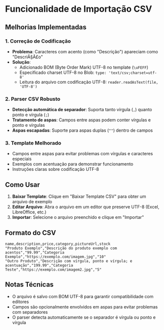 # Funcionalidade de Importação CSV

## Melhorias Implementadas

### 1. Correção de Codificação
- **Problema**: Caracteres com acento (como "Descrição") apareciam como "DescriÃ§Ã£o" 
- **Solução**: 
  - Adicionado BOM (Byte Order Mark) UTF-8 no template (`\uFEFF`)
  - Especificado charset UTF-8 no Blob: `type: 'text/csv;charset=utf-8'`
  - Leitura do arquivo com codificação UTF-8: `reader.readAsText(file, 'UTF-8')`

### 2. Parser CSV Robusto
- **Detecção automática de separador**: Suporta tanto vírgula (`,`) quanto ponto e vírgula (`;`)
- **Tratamento de aspas**: Campos entre aspas podem conter vírgulas e ponto e vírgulas
- **Aspas escapadas**: Suporte para aspas duplas (`""`) dentro de campos

### 3. Template Melhorado
- Campos entre aspas para evitar problemas com vírgulas e caracteres especiais
- Exemplos com acentuação para demonstrar funcionamento
- Instruções claras sobre codificação UTF-8

## Como Usar

1. **Baixar Template**: Clique em "Baixar Template CSV" para obter um arquivo de exemplo
2. **Editar Arquivo**: Abra o arquivo em um editor que preserve UTF-8 (Excel, LibreOffice, etc.)
3. **Importar**: Selecione o arquivo preenchido e clique em "Importar"

## Formato do CSV

```csv
name,description,price,category,pictureUrl,stock
"Produto Exemplo","Descrição do produto exemplo com acentos","99.99","Categoria Exemplo","https://exemplo.com/imagem.jpg","10"
"Outro Produto","Descrição com vírgula, ponto e vírgula; e acentuação","199.99","Categoria Teste","https://exemplo.com/imagem2.jpg","5"
```

## Notas Técnicas

- O arquivo é salvo com BOM UTF-8 para garantir compatibilidade com editores
- Campos são opcionalmente envolvidos em aspas para evitar problemas com separadores
- O parser detecta automaticamente se o separador é vírgula ou ponto e vírgula
